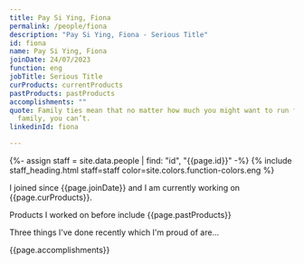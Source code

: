 ```yaml
---
title: Pay Si Ying, Fiona
permalink: /people/fiona
description: "Pay Si Ying, Fiona - Serious Title"
id: fiona
name: Pay Si Ying, Fiona
joinDate: 24/07/2023
function: eng
jobTitle: Serious Title
curProducts: currentProducts
pastProducts: pastProducts
accomplishments: ""
quote: Family ties mean that no matter how much you might want to run from your
  family, you can’t.
linkedinId: fiona

---
```


{%- assign staff = site.data.people | find: "id", "{{page.id}}" -%}
{% include staff_heading.html staff=staff color=site.colors.function-colors.eng %}

<p>I joined since {{page.joinDate}} and I am currently working on {{page.curProducts}}.</p>

<p>Products I worked on before include {{page.pastProducts}}</p>

<p>Three things I've done recently which I'm proud of are...</p>
{{page.accomplishments}}
